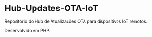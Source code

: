# Hub-Updates-OTA-IoT
Repositório do Hub de Atualizações OTA para dispositivos IoT remotos.

Desenvolvido em PHP.
